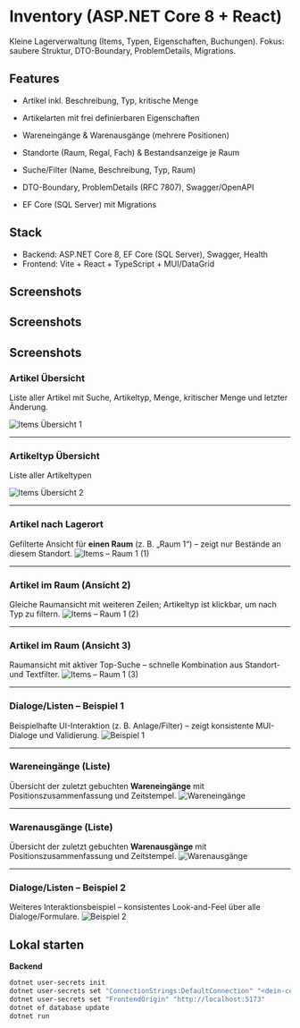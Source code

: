 # Inventory (ASP.NET Core 8 + React)

Kleine Lagerverwaltung (Items, Typen, Eigenschaften, Buchungen). Fokus: saubere Struktur, DTO-Boundary, ProblemDetails, Migrations.

## Features

- Artikel inkl. Beschreibung, Typ, kritische Menge

- Artikelarten mit frei definierbaren Eigenschaften

- Wareneingänge &  Warenausgänge (mehrere Positionen)

- Standorte (Raum, Regal, Fach) & Bestandsanzeige je Raum

- Suche/Filter (Name, Beschreibung, Typ, Raum)

- DTO-Boundary, ProblemDetails (RFC 7807), Swagger/OpenAPI

- EF Core (SQL Server) mit Migrations

## Stack
- Backend: ASP.NET Core 8, EF Core (SQL Server), Swagger, Health
- Frontend: Vite + React + TypeScript + MUI/DataGrid

## Screenshots
## Screenshots

## Screenshots

### Artikel Übersicht 
Liste aller Artikel mit Suche, Artikeltyp, Menge, kritischer Menge und letzter Änderung.

![Items Übersicht 1](docs/screenshots/Screenshot%202025-09-29%20at%2020-35-21%20Items%20%C3%9Cbersicht.png)

---

### Artikeltyp Übersicht 
Liste aller Artikeltypen

![Items Übersicht 2](docs/screenshots/Screenshot%202025-09-29%20at%2020-35-33%20Items%20%C3%9Cbersicht.png)

---

### Artikel nach Lagerort
Gefilterte Ansicht für **einen Raum** (z. B. „Raum 1“) – zeigt nur Bestände an diesem Standort.
![Items – Raum 1 (1)](docs/screenshots/Screenshot%202025-09-29%20at%2020-36-29%20Items%20%E2%80%93%20Raum%201.png)

---

### Artikel im Raum (Ansicht 2)
Gleiche Raumansicht mit weiteren Zeilen; Artikeltyp ist klickbar, um nach Typ zu filtern.
![Items – Raum 1 (2)](docs/screenshots/Screenshot%202025-09-29%20at%2020-36-43%20Items%20%E2%80%93%20Raum%201.png)

---

### Artikel im Raum (Ansicht 3)
Raumansicht mit aktiver Top-Suche – schnelle Kombination aus Standort- und Textfilter.
![Items – Raum 1 (3)](docs/screenshots/Screenshot%202025-09-29%20at%2020-37-00%20Items%20%E2%80%93%20Raum%201.png)

---

### Dialoge/Listen – Beispiel 1
Beispielhafte UI-Interaktion (z. B. Anlage/Filter) – zeigt konsistente MUI-Dialoge und Validierung.
![Beispiel 1](docs/screenshots/Screenshot%202025-09-29%20at%2020-37-13%20Items%20%C3%9Cbersicht.png)

---

### Wareneingänge (Liste)
Übersicht der zuletzt gebuchten **Wareneingänge** mit Positionszusammenfassung und Zeitstempel.
![Wareneingänge](docs/screenshots/Screenshot%202025-09-29%20at%2020-37-24%20Items%20%C3%9Cbersicht.png)

---

### Warenausgänge (Liste)
Übersicht der zuletzt gebuchten **Warenausgänge** mit Positionszusammenfassung und Zeitstempel.
![Warenausgänge](docs/screenshots/Screenshot%202025-09-29%20at%2020-37-41%20Items%20%C3%9Cbersicht.png)

---

### Dialoge/Listen – Beispiel 2
Weiteres Interaktionsbeispiel – konsistentes Look-and-Feel über alle Dialoge/Formulare.
![Beispiel 2](docs/screenshots/Screenshot%202025-09-29%20at%2020-37-57%20Items%20%C3%9Cbersicht.png)


## Lokal starten
**Backend**
```bash
dotnet user-secrets init
dotnet user-secrets set "ConnectionStrings:DefaultConnection" "<dein-conn-string>"
dotnet user-secrets set "FrontendOrigin" "http://localhost:5173"
dotnet ef database update
dotnet run
